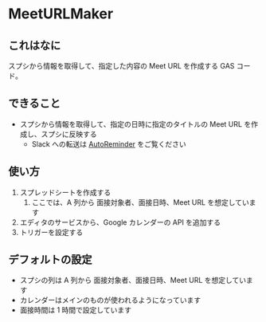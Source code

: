 # MeetURLMaker

## これはなに

スプシから情報を取得して、指定した内容の Meet URL を作成する GAS コード。

## できること

* スプシから情報を取得して、指定の日時に指定のタイトルの Meet URL を作成し、スプシに反映する
    * Slack への転送は [AutoReminder](https://github.com/KaijuAtUT/AutoReminder) をご覧ください

## 使い方

1. スプレッドシートを作成する
    1. ここでは、A 列から 面接対象者、面接日時、Meet URL を想定しています
2. エディタのサービスから、Google カレンダーの API を追加する
3. トリガーを設定する

## デフォルトの設定

* スプシの列は A 列から 面接対象者、面接日時、Meet URL を想定しています
* カレンダーはメインのものが使われるようになっています
* 面接時間は 1 時間で設定しています
